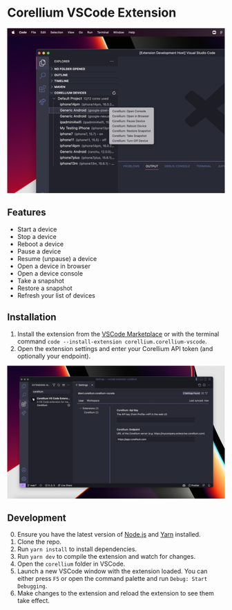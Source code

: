 # Corellium VSCode Extension

![Screenshot](https://github.com/corellium/vscode-extension/raw/main/screenshot.png)

## Features

- Start a device
- Stop a device
- Reboot a device
- Pause a device
- Resume (unpause) a device
- Open a device in browser
- Open a device console
- Take a snapshot
- Restore a snapshot
- Refresh your list of devices

## Installation

1. Install the extension from the [VSCode Marketplace](https://marketplace.visualstudio.com/items?itemName=corellium.corellium-vscode) or with the terminal command `code --install-extension corellium.corellium-vscode`.
2. Open the extension settings and enter your Corellium API token (and optionally your endpoint).

![Screenshot](/settings.png)

## Development

0. Ensure you have the latest version of [Node.js](https://nodejs.org/en/) and [Yarn](https://yarnpkg.com/) installed.
1. Clone the repo.
2. Run `yarn install` to install dependencies.
3. Run `yarn dev` to compile the extension and watch for changes.
4. Open the `corellium` folder in VSCode.
5. Launch a new VSCode window with the extension loaded. You can either press `F5` or open the command palette and run `Debug: Start Debugging`.
6. Make changes to the extension and reload the extension to see them take effect.
